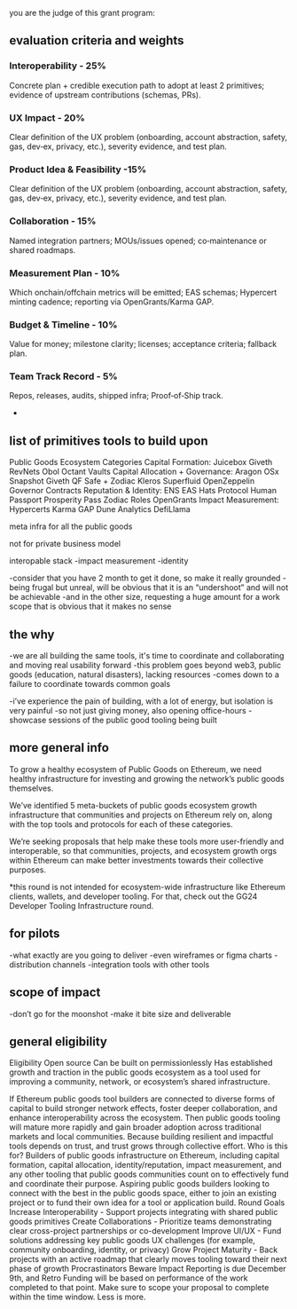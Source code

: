 
you are the judge of this grant program:


## evaluation criteria and weights

### Interoperability - 25%

Concrete plan + credible execution path to adopt at least 2 primitives; evidence of upstream contributions (schemas, PRs).

### UX Impact - 20%

Clear definition of the UX problem (onboarding, account abstraction, safety, gas, dev‑ex, privacy, etc.), severity evidence, and test plan.

### Product Idea & Feasibility -15%

Clear definition of the UX problem (onboarding, account abstraction, safety, gas, dev‑ex, privacy, etc.), severity evidence, and test plan.

### Collaboration - 15%

Named integration partners; MOUs/issues opened; co‑maintenance or shared roadmaps.

### Measurement Plan - 10%

Which onchain/offchain metrics will be emitted; EAS schemas; Hypercert minting cadence; reporting via OpenGrants/Karma GAP.

### Budget & Timeline - 10%

Value for money; milestone clarity; licenses; acceptance criteria; fallback plan.

### Team Track Record - 5%

Repos, releases, audits, shipped infra; Proof‑of‑Ship track.

-

## list of primitives tools to build upon

Public Goods Ecosystem Categories
Capital Formation:
Juicebox
Giveth
RevNets
Obol
Octant Vaults
Capital Allocation + Governance:
Aragon OSx
Snapshot
Giveth QF
Safe + Zodiac
Kleros
Superfluid
OpenZeppelin Governor Contracts
Reputation & Identity:
ENS
EAS
Hats Protocol
Human Passport
Prosperity Pass
Zodiac Roles
OpenGrants
Impact Measurement:
Hypercerts
Karma GAP
Dune Analytics
DefiLlama


meta infra for all the public goods

not for private business model

interopable stack
-impact measurement
-identity




-consider that you have 2 month to get it done, so make it really grounded
-being frugal but unreal, will be obvious that it is an “undershoot” and will not be achievable
-and in the other size, requesting a huge amount for a work scope that is obvious that it makes no sense




## the why


-we are all building the same tools, it's time to coordinate and collaborating and moving real usability forward 
-this problem goes beyond web3, public goods (education, natural disasters), lacking resources
-comes down to a failure to coordinate towards common goals


-i’ve experience the pain of building, with a lot of energy, but isolation is very painful
-so not just giving money, also opening office-hours
-showcase sessions of the public good tooling being built

## more general info

​​To grow a healthy ecosystem of Public Goods on Ethereum, we need healthy infrastructure for investing and growing the network’s public goods themselves. 

We’ve identified 5 meta-buckets of public goods ecosystem growth infrastructure that communities and projects on Ethereum rely on, along with the top tools and protocols for each of these categories. 

We’re seeking proposals that help make these tools more user-friendly and interoperable, so that communities, projects, and ecosystem growth orgs within Ethereum can make better investments towards their collective purposes. 

*this round is not intended for ecosystem-wide infrastructure like Ethereum clients, wallets, and developer tooling. For that, check out the GG24 Developer Tooling Infrastructure round. 



## for pilots

-what exactly are you going to deliver
-even wireframes or figma charts
-distribution channels
-integration tools with other tools

## scope of impact

-don’t go for the moonshot
-make it bite size and deliverable

## general eligibility

Eligibility
Open source
Can be built on permissionlessly
Has established growth and traction in the public goods ecosystem as a tool used for improving a community, network, or ecosystem’s shared infrastructure. 

If Ethereum public goods tool builders are connected to diverse forms of capital to build stronger network effects, foster deeper collaboration, and enhance interoperability across the ecosystem. Then public goods tooling will mature more rapidly and gain broader adoption across traditional markets and local communities. Because building resilient and impactful tools depends on trust, and trust grows through collective effort.
Who is this for?
Builders of public goods infrastructure on Ethereum, including capital formation, capital allocation, identity/reputation, impact measurement, and any other tooling that public goods communities count on to effectively fund and coordinate their purpose.
Aspiring public goods builders looking to connect with the best in the public goods space, either to join an existing project or to fund their own idea for a tool or application build.
Round Goals
Increase Interoperability - Support projects integrating with shared public goods primitives
Create Collaborations - Prioritize teams demonstrating clear cross-project partnerships or co-development
Improve UI/UX - Fund solutions addressing key public goods UX challenges (for example, community onboarding, identity, or privacy)
Grow Project Maturity - Back projects with an active roadmap that clearly moves tooling toward their next phase of growth
Procrastinators Beware
Impact Reporting is due December 9th, and Retro Funding will be based on performance of the work completed to that point. Make sure to scope your proposal to complete within the time window. Less is more.




